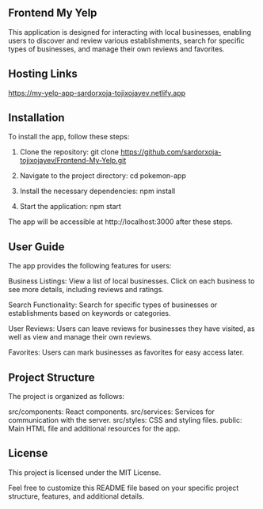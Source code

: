 ## Frontend My Yelp

This application is designed for interacting with local businesses, enabling users to discover and review various establishments, search for specific types of businesses, and manage their own reviews and favorites.

## Hosting Links

https://my-yelp-app-sardorxoja-tojixojayev.netlify.app

## Installation
To install the app, follow these steps:

1. Clone the repository:
    git clone https://github.com/sardorxoja-tojixojayev/Frontend-My-Yelp.git

2. Navigate to the project directory:
    cd pokemon-app

3. Install the necessary dependencies:
    npm install

4. Start the application:
    npm start

The app will be accessible at http://localhost:3000 after these steps.

## User Guide
The app provides the following features for users:

Business Listings: View a list of local businesses. Click on each business to see more details, including reviews and ratings.

Search Functionality: Search for specific types of businesses or establishments based on keywords or categories.

User Reviews: Users can leave reviews for businesses they have visited, as well as view and manage their own reviews.

Favorites: Users can mark businesses as favorites for easy access later.

## Project Structure

The project is organized as follows:

src/components: React components.
src/services: Services for communication with the server.
src/styles: CSS and styling files.
public: Main HTML file and additional resources for the app.

## License
This project is licensed under the MIT License.

Feel free to customize this README file based on your specific project structure, features, and additional details.
